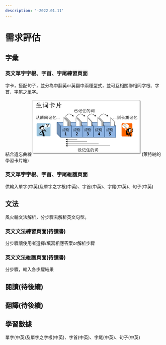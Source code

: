 ```yaml
---
description: '-2022.01.11'
---
```


# 需求評估

## 字彙

### 英文單字字根、字首、字尾練習頁面

字卡，搭配句子，並分為中翻英or英翻中兩種型式，並可互相關聯相同字根、字首、字尾之單字。

結合遺忘曲線![](.gitbook/assets/image.png)(萊特納的學習卡片箱)

### 英文單字字根、字首、字尾維護頁面

供輸入單字(中英)及單字之字根(中英)、字首(中英)、字尾(中英)、句子(中英)

## 文法

風火輪文法解析，分步驟去解析英文句型。

### 英文文法練習頁面(待讀書)

分步驟讓使用者選擇/填寫相應答案or解析步驟

### 英文文法維護頁面(待讀書)

分步驟，輸入各步驟結果

## 閱讀(待後續)

## 翻譯(待後續)

## 學習數據

單字(中英)及單字之字根(中英)、字首(中英)、字尾(中英)、句子(中英)
